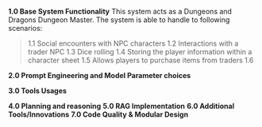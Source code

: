 **1.0 Base System Functionality**
This system acts as a Dungeons and Dragons Dungeon Master. The system is able to handle to following scenarios:
>1.1 Social encounters with NPC characters 
>1.2 Interactions with a trader NPC
>1.3 Dice rolling 
>1.4 Storing the player information within a character sheet
>1.5 Allows players to purchase items from traders
>1.6  

**2.0 Prompt Engineering and Model Parameter choices**

**3.0 Tools Usages**

**4.0 Planning and reasoning** 
**5.0 RAG Implementation**
**6.0 Additional Tools/Innovations** 
**7.0 Code Quality & Modular Design**
